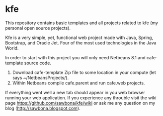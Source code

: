 # kfe
This repository contains basic templates and all projects related to kfe (my personal open source projects).

Kfe is a very simple, yet, functional web project made with Java, Spring, Bootstrap, and Oracle Jet. Four of the most used technologies in the Java World.

In order to start with this project you will only need Netbeans 8.1 and cafe-template source code.

1. Download cafe-template Zip file to some location in your compute (let says ~/NetbeansProjects/).
1. Within Netbeans compile cafe.parent and run cafe.web projects.

If everything went well a new tab should appear in you web browser running your web application.
If you experience any throuble visit the wiki page https://github.com/sawbona/kfe/wiki or ask me any question on my blog (http://sawbona.blogspot.com).

